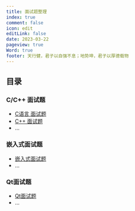 ```yaml
---
title: 面试题整理
index: true
comment: false
icon: edit
editLink: false
date: 2023-03-22
pageview: true
Word: true
footer: 天行健，君子以自强不息；地势坤，君子以厚德载物
---
```


## 目录

### C/C++ 面试题
- [C语言 面试题](C_InterviewQuestions.md)
- [C++ 面试题](Cpp_InterviewQuestions.md)
- ...


### 嵌入式面试题
- [嵌入式面试题](Embedded_InterviewQuestions.md)
- ...


### Qt面试题
- [Qt面试题](Qt_InterviewQuestions.md)
- ...
